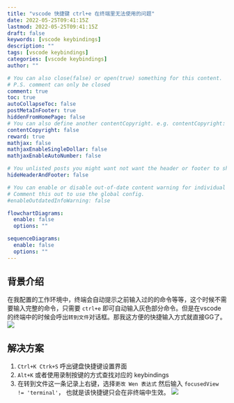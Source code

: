 ```yaml
---
title: "vscode 快捷键 ctrl+e 在终端里无法使用的问题"
date: 2022-05-25T09:41:15Z
lastmod: 2022-05-25T09:41:15Z
draft: false
keywords: [vscode keybindings]
description: ""
tags: [vscode keybindings]
categories: [vscode keybindings]
author: ""

# You can also close(false) or open(true) something for this content.
# P.S. comment can only be closed
comment: true
toc: true
autoCollapseToc: false
postMetaInFooter: true
hiddenFromHomePage: false
# You can also define another contentCopyright. e.g. contentCopyright: "This is another copyright."
contentCopyright: false
reward: true
mathjax: false
mathjaxEnableSingleDollar: false
mathjaxEnableAutoNumber: false

# You unlisted posts you might want not want the header or footer to show
hideHeaderAndFooter: false

# You can enable or disable out-of-date content warning for individual post.
# Comment this out to use the global config.
#enableOutdatedInfoWarning: false

flowchartDiagrams:
  enable: false
  options: ""

sequenceDiagrams: 
  enable: false
  options: ""
---
```


## 背景介绍
在我配置的工作环境中，终端会自动提示之前输入过的的命令等等，这个时候不需要输入完整的命令，只需要 `ctrl+e` 即可自动输入灰色部分命令。但是在vscode的终端中的时候会呼出`转到文件`对话框。那我这方便的快捷输入方式就直接GG了。
![](/images/2022/05/vscode-ctrl+e/Pasted-image-20220525175028.png)
## 解决方案
1. `Ctrl+K Ctrk+S` 呼出键盘快捷键设置界面
2. `Alt+K` 或者使用录制按键的方式查找对应的 keybindings
3. 在转到文件这一条记录上右键，选择`更改 Wen 表达式` 然后输入 `focusedView != 'terminal'`， 也就是该快捷键只会在非终端中生效。
![](/images/2022/05/vscode-ctrl+e/Pasted-image-20220525174848.png)

